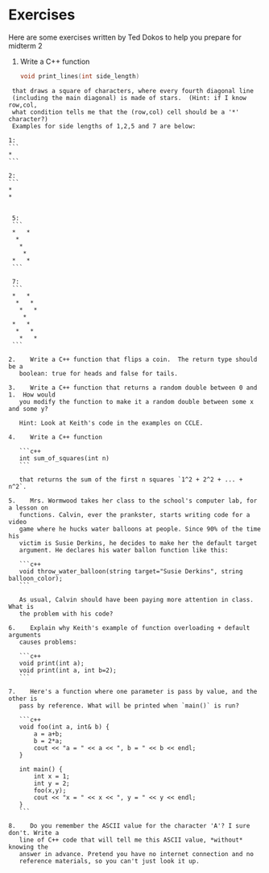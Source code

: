 Exercises
=========

Here are some exercises written by Ted Dokos to help you prepare for midterm 2


1.    Write a C++ function

      ```c++
      void print_lines(int side_length)
       ```

     that draws a square of characters, where every fourth diagonal line
     (including the main diagonal) is made of stars.  (Hint: if I know row,col,
     what condition tells me that the (row,col) cell should be a '*' character?)
     Examples for side lengths of 1,2,5 and 7 are below:

    1:
    ```
    *
    ```

    2:
    ```
    * 
    *
   ```

    5:
    ```
    *   *
	 *   
	  *  
	   * 
    *   *
	```

    7:
    ```
    *   *  
     *   * 
      *   *
       *   
    *   *  
     *   * 
      *   *
    ```

2.    Write a C++ function that flips a coin.  The return type should be a
      boolean: true for heads and false for tails.

3.    Write a C++ function that returns a random double between 0 and 1.  How would
      you modify the function to make it a random double between some x and some y?
   
      Hint: Look at Keith's code in the examples on CCLE.

4.    Write a C++ function

	  ```c++
      int sum_of_squares(int n)
	  ```

      that returns the sum of the first n squares `1^2 + 2^2 + ... + n^2`.

5.    Mrs. Wormwood takes her class to the school's computer lab, for a lesson on
      functions. Calvin, ever the prankster, starts writing code for a video
      game where he hucks water balloons at people. Since 90% of the time his
      victim is Susie Derkins, he decides to make her the default target
      argument. He declares his water ballon function like this:

      ```c++
      void throw_water_balloon(string target="Susie Derkins", string balloon_color);
      ```

      As usual, Calvin should have been paying more attention in class. What is
      the problem with his code?

6.    Explain why Keith's example of function overloading + default arguments
      causes problems:

	  ```c++
      void print(int a);
      void print(int a, int b=2);
   	  ```

7.    Here's a function where one parameter is pass by value, and the other is
      pass by reference. What will be printed when `main()` is run?

	  ```c++
      void foo(int a, int& b) {
          a = a+b;
          b = 2*a;
          cout << "a = " << a << ", b = " << b << endl;
      }

      int main() {
          int x = 1;
          int y = 2;
          foo(x,y);
          cout << "x = " << x << ", y = " << y << endl;
      }
	  ```

8.    Do you remember the ASCII value for the character 'A'? I sure don't. Write a
      line of C++ code that will tell me this ASCII value, *without* knowing the
      answer in advance. Pretend you have no internet connection and no
      reference materials, so you can't just look it up.
